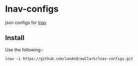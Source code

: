 # lnav-configs

json configs for [lnav](https://lnav.readthedocs.io/en/latest/index.html)

## Install

Use the following:-

```
lnav -i https://github.com/ianAndrewClark/lnav-configs.git
```
